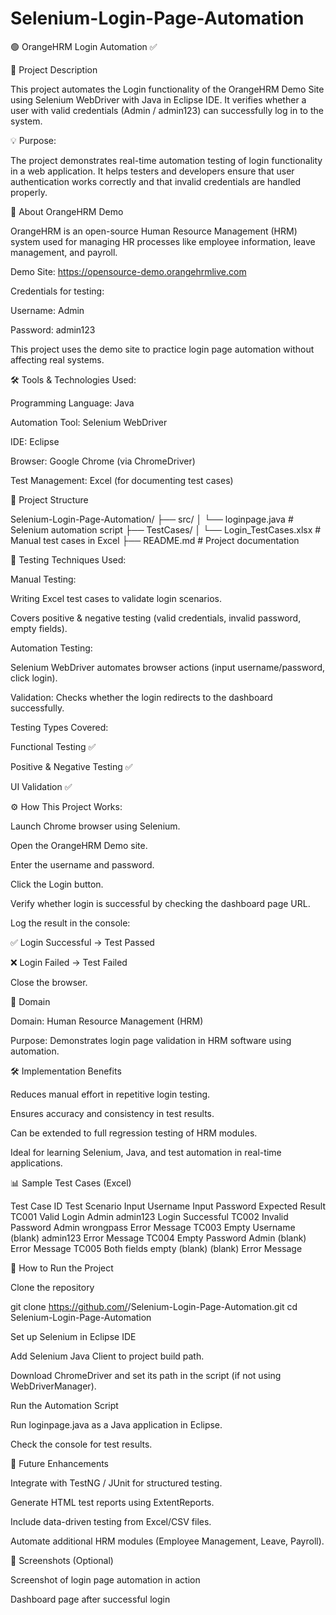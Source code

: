 # Selenium-Login-Page-Automation

🟢 OrangeHRM Login Automation ✅

📌 Project Description

This project automates the Login functionality of the OrangeHRM Demo Site using Selenium WebDriver with Java in Eclipse IDE.
It verifies whether a user with valid credentials (Admin / admin123) can successfully log in to the system.

💡 Purpose:


The project demonstrates real-time automation testing of login functionality in a web application. It helps testers and developers ensure that user authentication works correctly and that invalid credentials are handled properly.

🏢 About OrangeHRM Demo



OrangeHRM is an open-source Human Resource Management (HRM) system used for managing HR processes like employee information, leave management, and payroll.

Demo Site: https://opensource-demo.orangehrmlive.com

Credentials for testing:



Username: Admin

Password: admin123

This project uses the demo site to practice login page automation without affecting real systems.



🛠️ Tools & Technologies Used:



Programming Language: Java

Automation Tool: Selenium WebDriver

IDE: Eclipse

Browser: Google Chrome (via ChromeDriver)

Test Management: Excel (for documenting test cases)



📂 Project Structure



Selenium-Login-Page-Automation/
├── src/
│   └── loginpage.java         # Selenium automation script
├── TestCases/
│   └── Login_TestCases.xlsx   # Manual test cases in Excel
├── README.md                  # Project documentation

🧪 Testing Techniques Used:



Manual Testing:


Writing Excel test cases to validate login scenarios.

Covers positive & negative testing (valid credentials, invalid password, empty fields).



Automation Testing:


Selenium WebDriver automates browser actions (input username/password, click login).

Validation: Checks whether the login redirects to the dashboard successfully.


Testing Types Covered:


Functional Testing ✅

Positive & Negative Testing ✅

UI Validation ✅



⚙️ How This Project Works:



Launch Chrome browser using Selenium.

Open the OrangeHRM Demo site.

Enter the username and password.

Click the Login button.

Verify whether login is successful by checking the dashboard page URL.



Log the result in the console:



✅ Login Successful → Test Passed

❌ Login Failed → Test Failed

Close the browser.



🎯 Domain




Domain: Human Resource Management (HRM)

Purpose: Demonstrates login page validation in HRM software using automation.



🛠️ Implementation Benefits



Reduces manual effort in repetitive login testing.

Ensures accuracy and consistency in test results.

Can be extended to full regression testing of HRM modules.

Ideal for learning Selenium, Java, and test automation in real-time applications.



📊 Sample Test Cases (Excel)



Test Case ID	Test Scenario	Input Username	Input Password	Expected Result
TC001	Valid Login	Admin	admin123	Login Successful
TC002	Invalid Password	Admin	wrongpass	Error Message
TC003	Empty Username	(blank)	admin123	Error Message
TC004	Empty Password	Admin	(blank)	Error Message
TC005	Both fields empty	(blank)	(blank)	Error Message



🚀 How to Run the Project




Clone the repository

git clone https://github.com/<your-username>/Selenium-Login-Page-Automation.git
cd Selenium-Login-Page-Automation


Set up Selenium in Eclipse IDE

Add Selenium Java Client to project build path.

Download ChromeDriver and set its path in the script (if not using WebDriverManager).

Run the Automation Script

Run loginpage.java as a Java application in Eclipse.

Check the console for test results.




🔮 Future Enhancements





Integrate with TestNG / JUnit for structured testing.

Generate HTML test reports using ExtentReports.

Include data-driven testing from Excel/CSV files.

Automate additional HRM modules (Employee Management, Leave, Payroll).



📸 Screenshots (Optional)



Screenshot of login page automation in action

Dashboard page after successful login
